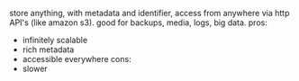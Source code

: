 store anything, with metadata and identifier, access from anywhere via http API's (like amazon s3). good for backups, media, logs, big data.
pros:
* infinitely scalable
* rich metadata
* accessible everywhere
cons:
* slower